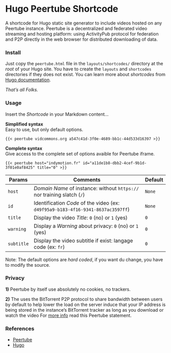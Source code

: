 # Hugo Peertube Shortcode

A shortcode for Hugo static site generator to include videos hosted on any Peertube instance. Peertube is a decentralized and federated video streaming and hosting platform: using  ActivityPub protocol for federation and P2P directly in the web browser for distributed downloading of data. 

### Install

Just copy the `peertube.html` file in the `layouts/shortcodes/` directory at the _root_ of your Hugo site. You have to create the `layouts` and `shortcodes` directories if they does not exist. You can learn more about _shortcodes_ from [Hugo documentation](https://gohugo.io/content-management/shortcodes/).

_That’s all Folks._

### Usage

Insert the _Shortcode_ in your Markdown content...

**Simplified syntax**  
Easy to use, but only default options.

```
{{< peertube vidcommons.org a547c41d-3f0e-4689-bb1c-44d533d16397 >}}
```

**Complete syntax**  
Give access to the complete set of options avaible for Peertube iframe.

```
{{< peertube host="indymotion.fr" id="a11de1b8-dbb2-4cef-9b1d-3f01e0af8425" title="0" >}}
```

| Params     | Comments                                                                        | Default |
| ---------- | ------------------------------------------------------------------------------- | ------- |
| `host`     | _Domain Name_ of instance: without `https://` nor training slatch (`/`)         | `None`  |
| `id`       | Identification _Code_ of the video (ex: `d49f95a9-b183-4f16-9341-8637ac3597ff`) | `None`  |
| `title`    | Display the video _Title_: `0` (no) or `1` (yes)                                | `0`     |
| `warning`  | Display a _Warning_ about privacy: `0` (no) or `1` (yes)                        | `0`     |
| `subtitle` | Display the video subtitle if exist: langage code (ex: `fr`)                    | `0`     |

Note: The default options are _hard coded_, if you want du change, you have to modify the source.

### Privacy

**1)** Peertube by itself use absolutely no cookies, no trackers.

**2)** The uses the BitTorrent P2P protocol to share bandwidth between users by default to help lower the load on the server induce that your IP address is being stored in the instance’s BitTorrent tracker as long as you download or watch the video For [more info](https://indymotion.fr/about/peertube#privacy) read this Peertube statement. 

### References

- [Peertube](https://joinpeertube.org/)
- [Hugo](https://gohugo.io)